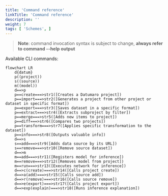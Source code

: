 ```yaml
---
title: 'Command reference'
linkTitle: 'Command reference'
description: ''
weight: 7
tags: [ 'Schemes', ]
---
```


> **Note**: command invocation syntax is subject to change,
> **always refer to command --help output**

Available CLI commands:

<div class="text-center large-scheme">

```mermaid
flowchart LR
    d{datum}
    p((project))
    s((source))
    m((model))
    d==>p
    p==create===>str1([Creates a Datumaro project])
    p==import===>str2([Generates a project from other project or dataset in specific format])
    p==export===>str3([Saves dataset in a specific format])
    p==extract===>str4([Extracts subproject by filter])
    p==merge===>str5([Adds new items to project])
    p==diff===>str6([Compares two projects])
    p==transform===>str7([Applies specific transformation to the dataset])
    p==info===>str8([Outputs valuable info])
    d==>s
    s==add===>str9([Adds data source by its URL])
    s==remove===>str10([Remove source dataset])
    d==>m
    m==add===>str11([Registers model for inference])
    m==remove===>str12([Removes model from project])
    m==run===>str13([Executes network for inference])
    d==>c(create)===>str14([Calls project create])
    d==>a(add)===>str15([Calls source add])
    d==>r(remove)===>str16([Calls source remove])
    d==>e(export)===>str17([Calls project export])
    d==>exp(explain)===>str18([Runs inference explanation])
```

</div>
